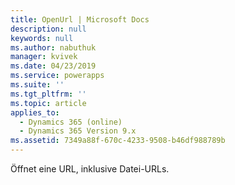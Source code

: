 ```yaml
---
title: OpenUrl | Microsoft Docs
description: null
keywords: null
ms.author: nabuthuk
manager: kvivek
ms.date: 04/23/2019
ms.service: powerapps
ms.suite: ''
ms.tgt_pltfrm: ''
ms.topic: article
applies_to:
  - Dynamics 365 (online)
  - Dynamics 365 Version 9.x
ms.assetid: 7349a88f-670c-4233-9508-b46df988789b
---
```

Öffnet eine URL, inklusive Datei-URLs.
